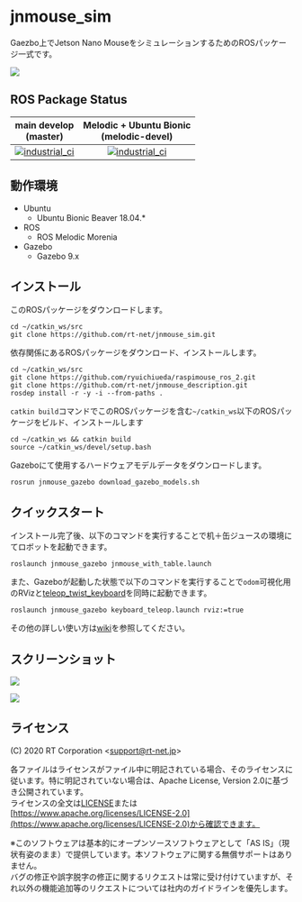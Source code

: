 # jnmouse_sim

Gaezbo上でJetson Nano MouseをシミュレーションするためのROSパッケージ一式です。

![](https://rt-net.github.io/images/jetson-nano-mouse/jnmouse_gazebo_disparity.png)

## ROS Package Status

| main develop<br>(master)|Melodic + Ubuntu Bionic<br>(melodic-devel)|
|:---:|:---:|
|[![industrial_ci](https://github.com/rt-net/jnmouse_sim/workflows/industrial_ci/badge.svg?branch=master)](https://github.com/rt-net/jnmouse_sim/actions?query=branch%3Amaster+workflow%3Aindustrial_ci) | [![industrial_ci](https://github.com/rt-net/jnmouse_sim/workflows/industrial_ci/badge.svg?branch=melodic-devel)](https://github.com/rt-net/jnmouse_sim/actions?query=branch%3Amelodic-devel+workflow%3Aindustrial_ci) |

## 動作環境

* Ubuntu
  * Ubuntu Bionic Beaver 18.04.*
* ROS
  * ROS Melodic Morenia
* Gazebo
  * Gazebo 9.x

## インストール

このROSパッケージをダウンロードします。

```
cd ~/catkin_ws/src
git clone https://github.com/rt-net/jnmouse_sim.git
```

依存関係にあるROSパッケージをダウンロード、インストールします。

```
cd ~/catkin_ws/src
git clone https://github.com/ryuichiueda/raspimouse_ros_2.git
git clone https://github.com/rt-net/jnmouse_description.git
rosdep install -r -y -i --from-paths .
```

`catkin build`コマンドでこのROSパッケージを含む`~/catkin_ws`以下のROSパッケージをビルド、インストールします

```
cd ~/catkin_ws && catkin build
source ~/catkin_ws/devel/setup.bash
```

Gazeboにて使用するハードウェアモデルデータをダウンロードします。

```
rosrun jnmouse_gazebo download_gazebo_models.sh
```

## クイックスタート

インストール完了後、以下のコマンドを実行することで机＋缶ジュースの環境にてロボットを起動できます。

```
roslaunch jnmouse_gazebo jnmouse_with_table.launch
```

また、Gazeboが起動した状態で以下のコマンドを実行することで`odom`可視化用のRVizと[teleop_twist_keyboard](https://wiki.ros.org/teleop_twist_keyboard)を同時に起動できます。

```
roslaunch jnmouse_gazebo keyboard_teleop.launch rviz:=true
```

その他の詳しい使い方は[wiki](https://github.com/rt-net/jnmouse_sim/wiki)を参照してください。


## スクリーンショット

![](https://rt-net.github.io/images/jetson-nano-mouse/jnmouse_gazebo_3.gif)

![](https://rt-net.github.io/images/jetson-nano-mouse/jnmouse_gazebo_1.gif)

## ライセンス

(C) 2020 RT Corporation \<support@rt-net.jp\>

各ファイルはライセンスがファイル中に明記されている場合、そのライセンスに従います。特に明記されていない場合は、Apache License, Version 2.0に基づき公開されています。  
ライセンスの全文は[LICENSE](./LICENSE)または[https://www.apache.org/licenses/LICENSE-2.0](https://www.apache.org/licenses/LICENSE-2.0)から確認できます。

※このソフトウェアは基本的にオープンソースソフトウェアとして「AS IS」（現状有姿のまま）で提供しています。本ソフトウェアに関する無償サポートはありません。  
バグの修正や誤字脱字の修正に関するリクエストは常に受け付けていますが、それ以外の機能追加等のリクエストについては社内のガイドラインを優先します。